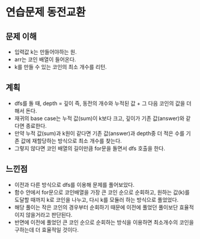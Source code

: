 # 연습문제 동전교환

## 문제 이해

- 입력값 k는 만들어야하는 원.
- arr는 코인 배열이 들어온다.
- k를 만들 수 있는 코인의 최소 개수를 리턴.

## 계획

- dfs를 돌 때, depth = 깊이 즉, 동전의 개수와 누적된 값 + 그 다음 코인의 값을 더해서 돈다.
- 재귀의 base case는 누적 값(sum)이 k보다 크고, 깊이가 기존 값(answer)와 같다면 종료한다.
- 만약 누적 값(sum)과 k원이 같다면 기존 값(answer)과 depth중 더 적은 수를 기존 값에 재할당하는 방식으로 최소 개수를 찾는다.
- 그렇지 않다면 코인 배열의 길이만큼 for문을 돌면서 dfs 호출을 한다.

## 느낀점

- 이전과 다른 방식으로 dfs를 이용해 문제를 풀어보았다.
- 함수 안에서 for문으로 코인배열을 가장 큰 코인 순으로 순회하고, 원하는 값(k)를 도달할 때까지 k로 코인을 나누고, 다시 k를 모듈러 하는 방식으로 풀었었다.
- 해당 풀이는 작은 코인의 경우부터 순회하기 때문에 이전에 풀었던 풀이보단 효율적이지 않을거라고 판단된다.
- 반면에 이전에 풀었던 큰 코인 순으로 순회하는 방식을 이용하면 최소개수의 코인을 구하는데 더 효율적일 것이다.
